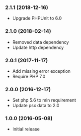 
### 2.1.1 (2018-12-16)

* Upgrade PHPUnit to 6.0

### 2.1.0 (2018-02-14)

* Removed data dependency
* Update http dependency

### 2.0.1 (2017-11-17)

* Add missing error exception
* Require PHP 7.0

### 2.0.0 (2016-12-17)

* Set php 5.6 to min requirement
* Update psx data to 2.0

### 1.0.0 (2016-05-08)

* Initial release
